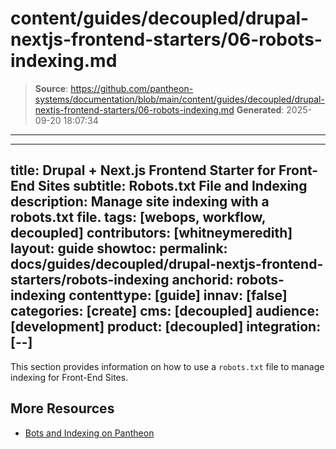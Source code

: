 # content/guides/decoupled/drupal-nextjs-frontend-starters/06-robots-indexing.md

> **Source**: https://github.com/pantheon-systems/documentation/blob/main/content/guides/decoupled/drupal-nextjs-frontend-starters/06-robots-indexing.md
> **Generated**: 2025-09-20 18:07:34

---

---
title: Drupal + Next.js Frontend Starter for Front-End Sites
subtitle: Robots.txt File and Indexing
description: Manage site indexing with a robots.txt file.
tags: [webops, workflow, decoupled]
contributors: [whitneymeredith]
layout: guide
showtoc:
permalink: docs/guides/decoupled/drupal-nextjs-frontend-starters/robots-indexing
anchorid: robots-indexing
contenttype: [guide]
innav: [false]
categories: [create]
cms: [decoupled]
audience: [development]
product: [decoupled]
integration: [--]
---

This section provides information on how to use a `robots.txt` file to manage indexing for Front-End Sites.

<Partial file="decoupled-nextjs-robots.md" />

## More Resources

- [Bots and Indexing on Pantheon](/bots-and-indexing)